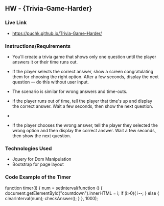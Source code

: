 ## HW - {Trivia-Game-Harder}

### Live Link
 - https://puchk.github.io/Trivia-Game-Harder/

### Instructions/Requirements
 - You'll create a trivia game that shows only one question until the player answers it or their time runs out.

 - If the player selects the correct answer, show a screen congratulating them for choosing the right option. After a few seconds, display the next question -- do this without user input.

- The scenario is similar for wrong answers and time-outs.

 - If the player runs out of time, tell the player that time's up and display the correct answer. Wait a few seconds, then show the next question.
 - 
 - If the player chooses the wrong answer, tell the player they selected the wrong option and then display the correct answer. Wait a few seconds, then show the next question.


### Technologies Used
  - Jquery for Dom Manipulation
  - Bootstrap for page layout

### Code Example of the Timer
function timer(i) {
    num = setInterval(function () {
        document.getElementById("countdown").innerHTML = i;
        if (i>0){
            i--;
        }
        else {
            clearInterval(num);
            checkAnswer();
        }
    }, 1000);